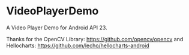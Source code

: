 # VideoPlayerDemo
A Video Player Demo for Android API 23.

Thanks for the OpenCV Library: https://github.com/opencv/opencv
           and Hellocharts: https://github.com/lecho/hellocharts-android